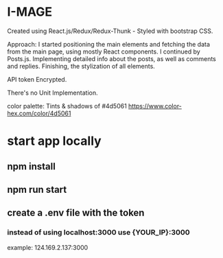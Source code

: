 # I-MAGE

Created using React.js/Redux/Redux-Thunk -
Styled with bootstrap CSS.

Approach:
I started positioning the main elements and fetching the data from the main page, using mostly React components.
I continued by Posts.js. Implementing detailed info about the posts, as well as comments and replies.
Finishing, the stylization of all elements. 

API token Encrypted.

There's no Unit Implementation.
 

color palette:
Tints & shadows of #4d5061
https://www.color-hex.com/color/4d5061

# start app locally

## npm install

## npm run start

## create a .env file with the token

### instead of using localhost:3000 use {YOUR_IP}:3000
example: 124.169.2.137:3000
